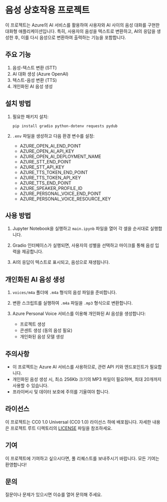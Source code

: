 # 음성 상호작용 프로젝트

이 프로젝트는 Azure의 AI 서비스를 활용하여 사용자와 AI 사이의 음성 대화를 구현한 대화형 애플리케이션입니다. 특히, 사용자의 음성을 텍스트로 변환하고, AI의 응답을 생성한 후, 이를 다시 음성으로 변환하여 출력하는 기능을 포함합니다.

## 주요 기능

1. 음성-텍스트 변환 (STT)
2. AI 대화 생성 (Azure OpenAI)
3. 텍스트-음성 변환 (TTS)
4. 개인화된 AI 음성 생성

## 설치 방법

1. 필요한 패키지 설치:
   ```
   pip install gradio python-dotenv requests pydub
   ```

2. `.env` 파일을 생성하고 다음 환경 변수를 설정:
   - AZURE_OPEN_AI_END_POINT
   - AZURE_OPEN_AI_API_KEY
   - AZURE_OPEN_AI_DEPLOYMENT_NAME
   - AZURE_STT_END_POINT
   - AZURE_STT_API_KEY
   - AZURE_TTS_TOKEN_END_POINT
   - AZURE_TTS_TOKEN_API_KEY
   - AZURE_TTS_END_POINT
   - AZURE_SPEAKER_PROFILE_ID
   - AZURE_PERSONAL_VOICE_END_POINT
   - AZURE_PERSONAL_VOICE_RESOURCE_KEY

## 사용 방법

1. Jupyter Notebook을 실행하고 `main.ipynb` 파일을 열어 각 셀을 순서대로 실행합니다.

2. Gradio 인터페이스가 실행되면, 사용자의 성별을 선택하고 마이크를 통해 음성 입력을 제공합니다.

3. AI의 응답이 텍스트로 표시되고, 음성으로 재생됩니다.

## 개인화된 AI 음성 생성

1. `voices/m4a` 폴더에 `.m4a` 형식의 음성 파일을 준비합니다.

2. 변환 스크립트를 실행하여 `.m4a` 파일을 `.mp3` 형식으로 변환합니다.

3. Azure Personal Voice 서비스를 이용해 개인화된 AI 음성을 생성합니다:
   - 프로젝트 생성
   - 콘센트 생성 (동의 음성 필요)
   - 개인화된 음성 모델 생성

## 주의사항

- 이 프로젝트는 Azure AI 서비스를 사용하므로, 관련 API 키와 엔드포인트가 필요합니다.
- 개인화된 음성 생성 시, 최소 256Kb 크기의 MP3 파일이 필요하며, 최대 20개까지 사용할 수 있습니다.
- 프라이버시 및 데이터 보호에 주의를 기울여야 합니다.

## 라이선스

이 프로젝트는 CC0 1.0 Universal (CC0 1.0) 라이선스 하에 배포됩니다. 자세한 내용은 프로젝트 루트 디렉토리의 [LICENSE](./LICENSE) 파일을 참조하세요.

## 기여

이 프로젝트에 기여하고 싶으시다면, 풀 리퀘스트를 보내주시기 바랍니다. 모든 기여는 환영합니다!

## 문의

질문이나 문제가 있으시면 이슈를 열어 문의해 주세요.